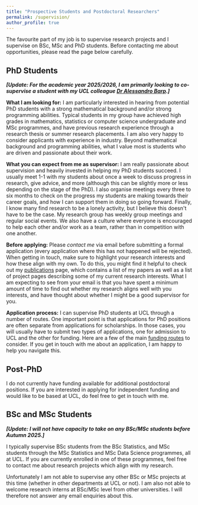 ```yaml
---
title: "Prospective Students and Postdoctoral Researchers"
permalink: /supervision/
author_profile: true
---
```


The favourite part of my job is to supervise research projects and I supervise on BSc, MSc and PhD students. Before contacting me about opportunities, please read the page below carefully.

## PhD Students

***[Update: For the academic year 2025/2026, I am primarily looking to co-supervise a student with my UCL colleague [Dr Alessandro Barp](https://alebarp.github.io).]***

**What I am looking for:** 
I am particularly interested in hearing from potential PhD students with a strong mathematical background and/or strong programming abilities. Typical students in my group have achieved high grades in mathematics, statistics or computer science undergraduate and MSc programmes, and have previous research experience through a research thesis or summer research placements. I am also very happy to consider applicants with experience in industry. Beyond mathematical background and programming abilities, what I value most is students who are driven and passionate about their work.

**What you can expect from me as supervisor:** I am really passionate about supervision and heavily invested in helping my PhD students succeed. I usually meet 1-1 with my students about once a week to discuss progress in research, give advice, and more (although this can be slightly more or less depending on the stage of the PhD). I also organise meetings every three to six months to check on the progress my students are making towards their career goals, and how I can support them in doing so going forward. Finally, I know many find research to be a lonely activity, but I believe this doesn't have to be the case. My research group has weekly group meetings and regular social events. We also have a culture where everyone is encouraged to help each other and/or work as a team, rather than in competition with one another. 

**Before applying:** Please *contact me* via email before submitting a formal application (every application where this has not happened will be rejected). When getting in touch, make sure to highlight your research interests and how these align with my own. To do this, you might find it helpful to check out my [publications](https://fxbriol.github.io/publications/) page, which contains a list of my papers as well as a list of project pages describing some of my current research interests. What I am expecting to see from your email is that you have spent a minimum amount of time to find out whether my research aligns well with you interests, and have thought about whether I might be a good supervisor for you.

**Application process:** I can supervise PhD students at UCL through a number of routes. One important point is that applications for PhD positions are often separate from applications for scholarships. In those cases, you will usually have to submit two types of applications, one for admission to UCL and the other for funding. Here are a few of the main [funding routes](https://fxbriol.github.io/supervision/funding/) to consider. If you get in touch with me about an application, I am happy to help you navigate this.

## Post-PhD

I do not currently have funding available for additional postdoctoral positions. If you are interested in applying for independent funding and would like to be based at UCL, do feel free to get in touch with me.

## BSc and MSc Students

***[Update: I will not have capacity to take on any BSc/MSc students before Autumn 2025.]***

I typically supervise BSc students from the BSc Statistics, and MSc students through the MSc Statistics and MSc Data Science programmes, all at UCL. If you are currently enrolled in one of these programmes, feel free to contact me about research projects which align with my research. 

Unfortunately I am not able to supervise any other BSc or MSc projects at this time (whether in other departments at UCL or not). I am also not able to welcome research interns at BSc/MSc level from other universities. I will therefore not answer any email enquiries about this.

